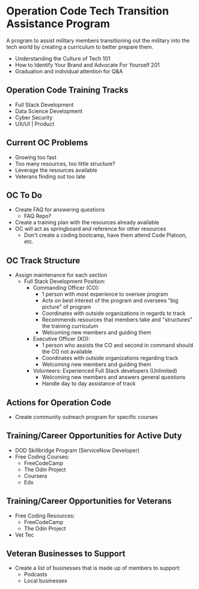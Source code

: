 # Operation Code Tech Transition Assistance Program 
A program to assist military members transitioning out the military into the tech world by creating a curriculum to better prepare them. 
- Understanding the Culture of Tech 101
- How to Identify Your Brand and Advocate For Yourself 201
- Graduation and individual attention for Q&A

## Operation Code Training Tracks
- Full Stack Development
- Data Science Development
- Cyber Security 
- UX/UI | Product

## Current OC Problems
- Growing too fast
- Too many resources, too little structure?
- Leverage the resources available
- Veterans finding out too late

## OC To Do
- Create FAQ for answering questions
  - FAQ Repo?
- Create a training plan with the resources already available
- OC will act as springboard and reference for other resources
  - Don't create a coding bootcamp, have them attend Code Platoon, etc. 

## OC Track Structure
- Assign maintenance for each section
  - Full Stack Development Position: 
    - Commanding Officer (CO): 
      - 1 person with most experience to oversee program
      - Acts on best interest of the program and oversees "big picture" of program
      - Coordinates with outside organizations in regards to track
      - Recommends resources that members take and "structures" the training curriculum
      - Welcoming new members and guiding them
    - Executive Officer (XO): 
      - 1 person who assists the CO and second in command should the CO not available
      - Coordinates with outside organizations regarding track 
      - Welcoming new members and guiding them
    - Volunteers: Experienced Full Stack developers (Unlimited)
      - Welcoming new members and answers general questions
      - Handle day to day assistance of track


## Actions for Operation Code
- Create community outreach program for specific courses

## Training/Career Opportunities for Active Duty
- DOD Skillbridge Program (ServiceNow Developer)
- Free Coding Courses:
  - FreeCodeCamp
  - The Odin Project
  - Coursera
  - Edx


## Training/Career Opportunities for Veterans
- Free Coding Resources: 
  - FreeCodeCamp
  - The Odin Project
- Vet Tec

## Veteran Businesses to Support
- Create a list of businesses that is made up of members to support:
  - Podcasts
  - Local businesses


